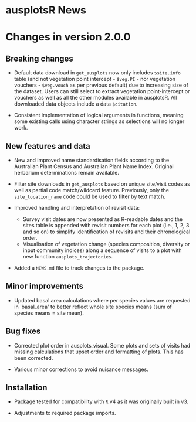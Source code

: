 # ausplotsR News

# Changes in version 2.0.0

## Breaking changes

* Default data download in `get_ausplots` now only includes `$site.info` table (and not vegetation point intercept - `$veg.PI` - nor vegetation vouchers - `$veg.vouch` as per previous default) due to increasing size of the dataset. Users can still select to extract vegetation point-intercept or vouchers as well as all the other modules available in ausplotsR. All downloaded data objects include a data `$citation`.

* Consistent implementation of logical arguments in functions, meaning some existing calls using character strings as selections will no longer work. 

## New features and data

* New and improved name standardisation fields according to the Australian Plant Census and Australian Plant Name Index. Original herbarium determinations remain available.

* Filter site downloads in `get_ausplots` based on unique site/visit codes as well as partial code match/wildcard feature. Previously, only the `site_location_name` code could be used to filter by text match.

* Improved handling and interpretation of revisit data:
  * Survey visit dates are now presented as R-readable dates and the sites table is appended with revisit numbers for each plot (i.e., 1, 2, 3 and so on) to simplify identification of revisits and their chronological order.
  * Visualisation of vegetation change (species composition, diversity or input community indices) along a sequence of visits to a plot with new function `ausplots_trajectories`.

* Added a `NEWS.md` file to track changes to the package.

## Minor improvements

* Updated basal area calculations where per species values are requested in 'basal_area' to better reflect whole site species means (sum of species means = site mean).

## Bug fixes

* Corrected plot order in ausplots_visual. Some plots and sets of visits had missing calculations that upset order and formatting of plots. This has been corrected.

* Various minor corrections to avoid nuisance messages.

## Installation

* Package tested for compatibility with `R` v4 as it was originally built in v3.

* Adjustments to required package imports.